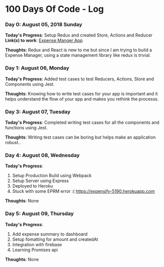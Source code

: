 # 100 Days Of Code - Log

### Day 0: August 05, 2018 Sunday

**Today's Progress**: Setup Redux and created Store, Actions and Reducer
**Link(s) to work**: [Expense Manger App](https://github.com/kk5190/expensify)

**Thoughts:** Redux and React is new to me but since I am trying to build a Expense Manager, using a state management library like redux is trivial.

### Day 1: August 06, Monday 

**Today's Progress**: Added test cases to test Reducers, Actions, Store and Components using Jest.

**Thoughts**: Knowing how to write test cases for your app is important and it helps understand the flow of your app and makes you rethink the processs.

### Day 3: August 07, Tuesday

**Today's Progress**: Completed writing test cases for all the components and functions using Jest.

**Thoughts**: Writing test cases can be boring but helps make an application robust..


### Day 4: August 08, Wednesday

**Today's Progress**:
1. Setup Production Build using Webpack
2. Setup Server using Express
3. Deployed to Heroku
4. Stuck with some EPRM error :(
https://expensify-5190.herokuapp.com

**Thoughts**: None

### Day 5: August 09, Thursday

**Today's Progress**:
1. Add expense summary to dashboard 
2. Setup fomatting for amount and createdAt
3. Integration with firebase
4. Learning Promises api

**Thoughts**: None

